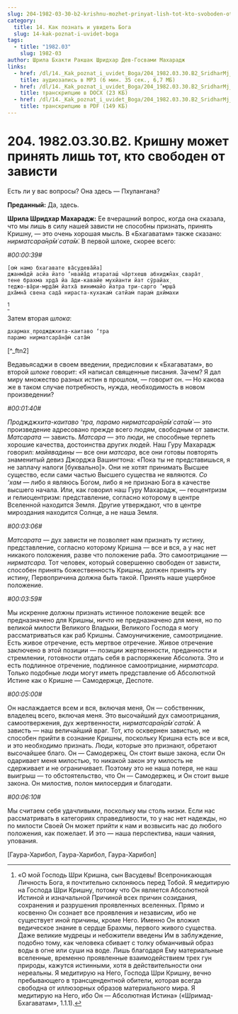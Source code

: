 ```yaml
---
slug: 204-1982-03-30-b2-krishnu-mozhet-prinyat-lish-tot-kto-svoboden-ot-zavisti
category:
  title: 14. Как познать и увидеть Бога
  slug: 14-kak-poznat-i-uvidet-boga
tags:
  - title: "1982.03"
    slug: 1982-03
author: Шрила Бхакти Ракшак Шридхар Дев-Госвами Махарадж
links:
  - href: /dl/14._Kak_poznat_i_uvidet_Boga/204_1982.03.30.B2_SridharMj_Krishnu_mozhet_prinjat_lish_tot_kto_svoboden_ot_zavisti.mp3
    title: аудиозапись в MP3 (6 мин. 35 сек., 6,7 МБ)
  - href: /dl/14._Kak_poznat_i_uvidet_Boga/204_1982.03.30.B2_SridharMj_Krishnu_mozhet_prinjat_lish_tot_kto_svoboden_ot_zavisti.docx
    title: транскрипцию в DOCX (23 КБ)
  - href: /dl/14._Kak_poznat_i_uvidet_Boga/204_1982.03.30.B2_SridharMj_Krishnu_mozhet_prinjat_lish_tot_kto_svoboden_ot_zavisti.pdf
    title: транскрипцию в PDF (149 КБ)
---
```


# 204. 1982.03.30.B2. Кришну может принять лишь тот, кто свободен от зависти

Есть ли у вас вопросы? Она здесь — Пхулангана?

**Преданный:** Да, здесь.

**Шрила Шридхар Махарадж:** Ее вчерашний вопрос, когда она сказала, что мы лишь в силу нашей зависти не способны признать, принять Кришну, — это очень хорошая мысль. В «Бхагаватам» также сказано: *нирматсара̄н̣а̄м̇ сата̄м̇*. В первой шлоке, скорее всего:

*#00:00:39#*

    [ом̇ намо бхагавате ва̄судева̄йа]
    джанма̄дй асйа йато ’нвайа̄д итараташ́ ча̄ртхешв абхиджн̃ах̣ свара̄т̣
    тене брахма хр̣да̄ йа а̄ди-кавайе мухйанти йат сӯрайах̣
    теджо-ва̄ри-мр̣да̄м̇ йатха̄ винимайо йатра три-сарго ’мр̣ша̄
    дха̄мна̄ свена сада̄ нираста-кухакам̇ сатйам̇ парам̇ дхӣмахи
[^_ftn1]

Затем вторая *шлока*:

    дхармах̣ проджджхита-каитаво ‘тра
    парамо нирматсара̄н̣а̄м̇ сата̄м̇
[^_ftn2]

Ведавьясаджи в своем введении, предисловии к «Бхагаватам», во второй *шлоке* говорит: «Я написал священные писания. Зачем? Я дал миру множество разных истин в прошлом, — говорит он. — Но какова же в таком случае потребность, нужда, необходимость в новом произведении?

*#00:01:40#*

*Проджджхита-каитаво ‘тра, парамо нирматсара̄н̣а̄м̇ сата̄м̇* — это произведение адресовано прежде всего людям, свободным от зависти. *Матсарата* — зависть. *Матсара* — это люди, не способные терпеть хорошие качества, достоинства других людей. Наш Гуру Махарадж говорил: *майявадины* — все они *матсара*, все они готовы повторять знаменитый девиз Джорджа Вашингтона: «Пока ты не представишься, я не заплачу налоги [буквально]». Они не хотят принимать Высшее существо, если сами частью Высшего существа не являются. *Со ‘хам* — либо я являюсь Богом, либо я не признаю Бога в качестве высшего начала. Или, как говорил наш Гуру Махарадж, — геоцентризм и гелиоцентризм: представление, согласно которому в центре Вселенной находится Земля. Другие утверждают, что в центре мироздания находится Солнце, а не наша Земля.

*#00:03:06#*

*Матсарата* — дух зависти не позволяет нам признать ту истину, представление, согласно которому Кришна — все и вся, а у нас нет никакого положения, разве что положение раба. Это самоотрицание — *нирматсара.* Тот человек, который совершенно свободен от зависти, способен принять божественность Кришны, должен принять эту истину, Первопричина должна быть такой. Принять наше ущербное положение.

*#00:03:59#*

Мы искренне должны признать истинное положение вещей: все предназначено для Кришны, ничто не предназначено для меня, но по великой милости Великого Владыки, Великого Господа я могу рассматриваться как раб Кришны. Самоуничижение, самоотрицание. Есть живое отречение, есть мертвое отречение. Живое отречение заключено в этой позиции — позиции жертвенности, преданности и стремлении, готовности отдать себя в распоряжение Абсолюта. Это и есть подлинное отречение, подлинное самоотрицание, *нирматсара.* Только подобные люди могут иметь представление об Абсолютной Истине как о Кришне — Самодержце, Деспоте.

*#00:05:00#*

Он наслаждается всем и вся, включая меня, Он — собственник, владелец всего, включая меня. Это высочайший дух самоотрицания, самоотвержения, дух жертвенности, *нирматсара̄н̣а̄м̇ сата̄м̇*. А зависть — наш величайший враг. Тот, кто осквернен завистью, не способен прийти в сознание Кришны, поскольку Кришна есть все и вся, и это необходимо признать. Люди, которые это признают, обретают высочайшее благо. Он — Самодержец, Он стоит выше закона, если Он одаривает меня милостью, то никакой закон эту милость не сдерживает и не ограничивает. Поэтому это не наша потеря, не наш выигрыш — то обстоятельство, что Он — Самодержец, и Он стоит выше закона. Он милостив, полон милосердия и благодати.

*#00:06:10#*

Мы считаем себя удачливыми, поскольку мы столь низки. Если нас рассматривать в категориях справедливости, то у нас нет надежды, но по милости Своей Он может прийти к нам и возвысить нас до любого положения, как пожелает. И это — наша перспектива, наши чаяния, упования.

[Гаура-Харибол, Гаура-Харибол, Гаура-Харибол]



[^_ftn1]: «О мой Господь Шри Кришна, сын Васудевы! Всепроникающая Личность Бога, я почтительно склоняюсь перед Тобой. Я медитирую на Господа Шри Кришну, потому что Он является Абсолютной Истиной и изначальной Причиной всех причин созидания, сохранения и разрушения проявленных вселенных. Прямо и косвенно Он сознает все проявления и независим, ибо не существует иной причины, кроме Него. Именно Он вложил ведическое знание в сердце Брахмы, первого живого существа. Даже великие мудрецы и небожители введены Им в заблуждение, подобно тому, как человека сбивает с толку обманчивый образ воды в огне или суши на воде. Лишь благодаря Ему материальные вселенные, временно проявленные взаимодействием трех гун природы, кажутся истинными, хотя в действительности они нереальны. Я медитирую на Него, Господа Шри Кришну, вечно пребывающего в трансцендентной обители, которая всегда свободна от иллюзорных образов материального мира. Я медитирую на Него, ибо Он — Абсолютная Истина» («Шримад-Бхагаватам», 1.1.1).

[^_ftn1]: *дхармах̣ проджджхита-каитаво ‘тра, парамо нирматсара̄н̣а̄м̇ сата̄м̇ / ведйам̇ ва̄ставам атра васту, ш́ивадам̇ та̄па-трайонмӯланам // ш́рӣмад-бха̄гавате маха̄-муни-, кр̣те ким̇ ва̄ параир ӣш́варах̣ / садйо хр̣дй аварудхйате ‘тра, кр̣тибхих̣ ш́уш́рӯшубхис тат-кшан̣а̄т* — «Полностью отвергая всякую религиозную деятельность, преследующую материальные цели, эта «Бхагавата-пурана» провозглашает высочайшую истину, которую могут постичь только те преданные, чьи сердца совершенно чисты. Высочайшая истина — реальность, во имя всеобщего блага отличная от иллюзии. Такая истина уничтожает тройственные страдания. Этой прекрасной «Бхагавата-пураны», составленной великим мудрецом Вьясадевой [в пору его духовной зрелости], вполне достаточно для осознания Бога. Зачем же нужны какие-либо другие писания? Как только человек начинает внимательно и смиренно слушать послание «Бхагаватам», это знание сразу же утверждает Верховного Господа в его сердце» («Шримад-Бхагаватам», 1.1.2).

